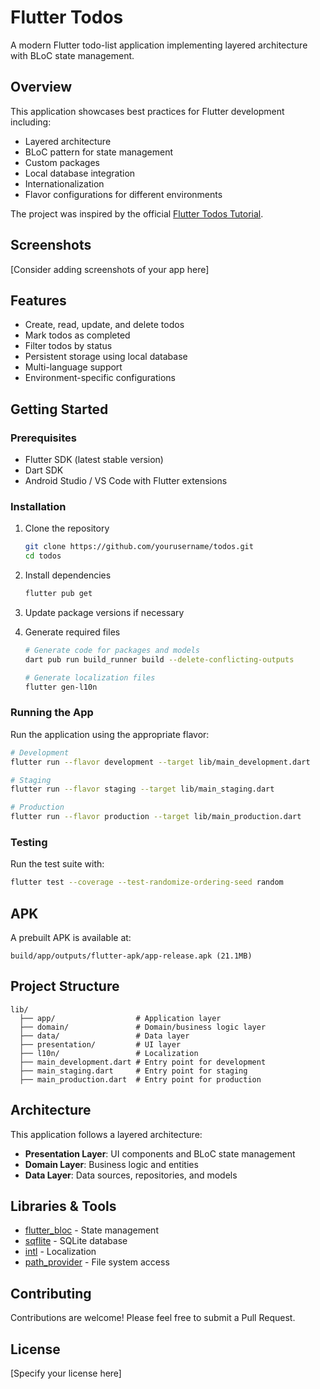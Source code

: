 # Flutter Todos

A modern Flutter todo-list application implementing layered architecture with BLoC state management.

## Overview

This application showcases best practices for Flutter development including:
- Layered architecture
- BLoC pattern for state management
- Custom packages
- Local database integration
- Internationalization
- Flavor configurations for different environments

The project was inspired by the official [Flutter Todos Tutorial](https://bloclibrary.dev/tutorials/flutter-todos/).

## Screenshots

[Consider adding screenshots of your app here]

## Features

- Create, read, update, and delete todos
- Mark todos as completed
- Filter todos by status
- Persistent storage using local database
- Multi-language support
- Environment-specific configurations

## Getting Started

### Prerequisites

- Flutter SDK (latest stable version)
- Dart SDK
- Android Studio / VS Code with Flutter extensions

### Installation

1. Clone the repository
   ```bash
   git clone https://github.com/yourusername/todos.git
   cd todos
   ```

2. Install dependencies
   ```bash
   flutter pub get
   ```

3. Update package versions if necessary

4. Generate required files
   ```bash
   # Generate code for packages and models
   dart pub run build_runner build --delete-conflicting-outputs
   
   # Generate localization files
   flutter gen-l10n
   ```

### Running the App

Run the application using the appropriate flavor:

```bash
# Development
flutter run --flavor development --target lib/main_development.dart

# Staging
flutter run --flavor staging --target lib/main_staging.dart

# Production
flutter run --flavor production --target lib/main_production.dart
```

### Testing

Run the test suite with:

```bash
flutter test --coverage --test-randomize-ordering-seed random
```

## APK

A prebuilt APK is available at:
```
build/app/outputs/flutter-apk/app-release.apk (21.1MB)
```

## Project Structure

```
lib/
  ├── app/                  # Application layer
  ├── domain/               # Domain/business logic layer
  ├── data/                 # Data layer
  ├── presentation/         # UI layer
  ├── l10n/                 # Localization
  ├── main_development.dart # Entry point for development
  ├── main_staging.dart     # Entry point for staging
  ├── main_production.dart  # Entry point for production
```

## Architecture

This application follows a layered architecture:
- **Presentation Layer**: UI components and BLoC state management
- **Domain Layer**: Business logic and entities
- **Data Layer**: Data sources, repositories, and models

## Libraries & Tools

- [flutter_bloc](https://pub.dev/packages/flutter_bloc) - State management
- [sqflite](https://pub.dev/packages/sqflite) - SQLite database
- [intl](https://pub.dev/packages/intl) - Localization
- [path_provider](https://pub.dev/packages/path_provider) - File system access

## Contributing

Contributions are welcome! Please feel free to submit a Pull Request.

## License

[Specify your license here]
